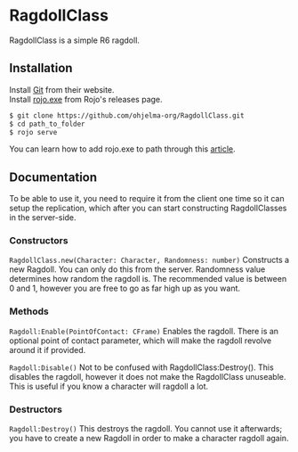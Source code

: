 # RagdollClass
 RagdollClass is a simple R6 ragdoll.

## Installation
 Install [Git](https://git-scm.com/downloads) from their website.
 <br>
 Install [rojo.exe](https://github.com/rojo-rbx/rojo/releases) from Rojo's releases page.

 ```bash
 $ git clone https://github.com/ohjelma-org/RagdollClass.git
 $ cd path_to_folder
 $ rojo serve
 ```

 You can learn how to add rojo.exe to path through this [article](https://medium.com/roblox-development/setting-up-roblox-development-with-rojo-git-sublime-text-3-and-luacheck-from-scratch-fb2ad65c7fa7).

## Documentation
 To be able to use it, 
 you need to require it from the client one time so it can setup the replication, which after you can start constructing RagdollClasses in the server-side.

 ### Constructors
  ``RagdollClass.new(Character: Character, Randomness: number)``
   Constructs a new Ragdoll. You can only do this from the server.
   Randomness value determines how random the ragdoll is. The recommended value is between 0 and 1, however you are free to go as far high up as you want.

 ### Methods
  ``Ragdoll:Enable(PointOfContact: CFrame)``
   Enables the ragdoll. There is an optional point of contact parameter, which will make the ragdoll revolve around it if provided.

  ``Ragdoll:Disable()``
   Not to be confused with RagdollClass:Destroy(). This disables the ragdoll, however it does not make the RagdollClass unuseable.
   This is useful if you know a character will ragdoll a lot.

 ### Destructors
  ``Ragdoll:Destroy()``
   This destroys the ragdoll. You cannot use it afterwards; you have to create a new Ragdoll in order to make a character ragdoll again. 